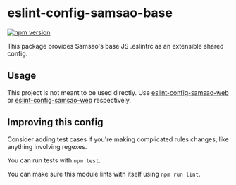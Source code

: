 # eslint-config-samsao-base

[![npm version](https://badge.fury.io/js/eslint-config-samsao-base.svg)](https://badge.fury.io/js/eslint-config-samsao-base)

This package provides Samsao's base JS .eslintrc as an extensible shared config.

## Usage

This project is not meant to be used directly. Use [eslint-config-samsao-web](../eslint-config-samsao-web) or
[eslint-config-samsao-web](../eslint-config-samsao-web) respectively.

## Improving this config

Consider adding test cases if you're making complicated rules changes, like anything involving regexes.

You can run tests with `npm test`.

You can make sure this module lints with itself using `npm run lint`.
